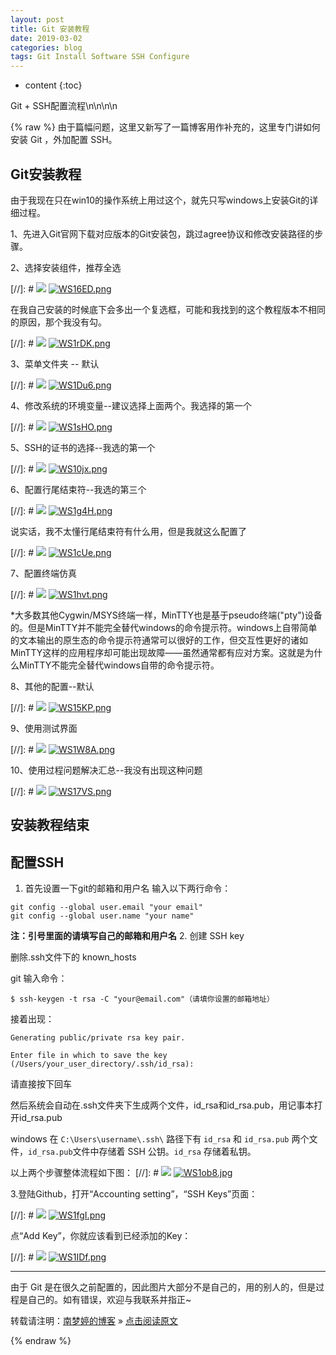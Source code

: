 ```yaml
---
layout: post
title: Git 安装教程
date: 2019-03-02
categories: blog
tags: Git Install Software SSH Configure
---
```


* content
{:toc}

Git + SSH配置流程\n\n\n\n  





{% raw %}
由于篇幅问题，这里又新写了一篇博客用作补充的，这里专门讲如何安装 Git ，外加配置 SSH。
## Git安装教程

由于我现在只在win10的操作系统上用过这个，就先只写windows上安装Git的详细过程。

1、先进入Git官网下载对应版本的Git安装包，跳过agree协议和修改安装路径的步骤。

2、选择安装组件，推荐全选

[//]: # ![](/images/posts/Git_install/01.png)
[![WS16ED.png](https://z3.ax1x.com/2021/07/10/WS16ED.png)](https://imgtu.com/i/WS16ED)

在我自己安装的时候底下会多出一个复选框，可能和我找到的这个教程版本不相同的原因，那个我没有勾。

[//]: # ![](/images/posts/Git_install/02.png)
[![WS1rDK.png](https://z3.ax1x.com/2021/07/10/WS1rDK.png)](https://imgtu.com/i/WS1rDK)

3、菜单文件夹 -- 默认

[//]: # ![](/images/posts/Git_install/03.png)
[![WS1Du6.png](https://z3.ax1x.com/2021/07/10/WS1Du6.png)](https://imgtu.com/i/WS1Du6)

4、修改系统的环境变量--建议选择上面两个。我选择的第一个

[//]: # ![](/images/posts/Git_install/04.png)
[![WS1sHO.png](https://z3.ax1x.com/2021/07/10/WS1sHO.png)](https://imgtu.com/i/WS1sHO)

5、SSH的证书的选择--我选的第一个

[//]: # ![](/images/posts/Git_install/05.png)
[![WS10jx.png](https://z3.ax1x.com/2021/07/10/WS10jx.png)](https://imgtu.com/i/WS10jx)

6、配置行尾结束符--我选的第三个

[//]: # ![](/images/posts/Git_install/06.png)
[![WS1g4H.png](https://z3.ax1x.com/2021/07/10/WS1g4H.png)](https://imgtu.com/i/WS1g4H)

说实话，我不太懂行尾结束符有什么用，但是我就这么配置了

[//]: # ![](/images/posts/Git_install/07.png)
[![WS1cUe.png](https://z3.ax1x.com/2021/07/10/WS1cUe.png)](https://imgtu.com/i/WS1cUe)

7、配置终端仿真

[//]: # ![](/images/posts/Git_install/08.png)
[![WS1hvt.png](https://z3.ax1x.com/2021/07/10/WS1hvt.png)](https://imgtu.com/i/WS1hvt)

*大多数其他Cygwin/MSYS终端一样，MinTTY也是基于pseudo终端("pty")设备的。但是MinTTY并不能完全替代windows的命令提示符。windows上自带简单的文本输出的原生态的命令提示符通常可以很好的工作，但交互性更好的诸如MinTTY这样的应用程序却可能出现故障——虽然通常都有应对方案。这就是为什么MinTTY不能完全替代windows自带的命令提示符。

8、其他的配置--默认

[//]: # ![](/images/posts/Git_install/09.png)
[![WS15KP.png](https://z3.ax1x.com/2021/07/10/WS15KP.png)](https://imgtu.com/i/WS15KP)

9、使用测试界面

[//]: # ![](/images/posts/Git_install/10.png)
[![WS1W8A.png](https://z3.ax1x.com/2021/07/10/WS1W8A.png)](https://imgtu.com/i/WS1W8A)

10、使用过程问题解决汇总--我没有出现这种问题

[//]: # ![](/images/posts/Git_install/11.png)
[![WS17VS.png](https://z3.ax1x.com/2021/07/10/WS17VS.png)](https://imgtu.com/i/WS17VS)

安装教程结束
------


## 配置SSH

1. 首先设置一下git的邮箱和用户名
输入以下两行命令：
```
git config --global user.email "your email"
git config --global user.name "your name"
```
**注：引号里面的请填写自己的邮箱和用户名**
2. 创建 SSH key

删除.ssh文件下的 known_hosts

git 输入命令：
```
$ ssh-keygen -t rsa -C "your@email.com"（请填你设置的邮箱地址）
```

接着出现：
```
Generating public/private rsa key pair.

Enter file in which to save the key (/Users/your_user_directory/.ssh/id_rsa):
```
请直接按下回车

然后系统会自动在.ssh文件夹下生成两个文件，id_rsa和id_rsa.pub，用记事本打开id_rsa.pub

windows 在 `C:\Users\username\.ssh\`  路径下有 `id_rsa` 和 `id_rsa.pub` 两个文件，`id_rsa.pub`文件中存储着 SSH 公钥。`id_rsa` 存储着私钥。

以上两个步骤整体流程如下图：
[//]: # ![](/images/posts/Git_install/14.jpg)
[![WS1ob8.jpg](https://z3.ax1x.com/2021/07/10/WS1ob8.jpg)](https://imgtu.com/i/WS1ob8)

3.登陆Github，打开“Accounting setting”，“SSH Keys”页面：

[//]: # ![](/images/posts/Git_install/12.png)
[![WS1fgI.png](https://z3.ax1x.com/2021/07/10/WS1fgI.png)](https://imgtu.com/i/WS1fgI)

点“Add Key”，你就应该看到已经添加的Key：

[//]: # ![](/images/posts/Git_install/13.png)
[![WS1IDf.png](https://z3.ax1x.com/2021/07/10/WS1IDf.png)](https://imgtu.com/i/WS1IDf)

------
由于 Git 是在很久之前配置的，因此图片大部分不是自己的，用的别人的，但是过程是自己的。如有错误，欢迎与我联系并指正~

转载请注明：[南梦婷的博客](https://norah2.github.io) » [点击阅读原文](https://norah2.github.io/2019/02/blog_github/) 

{% endraw %}